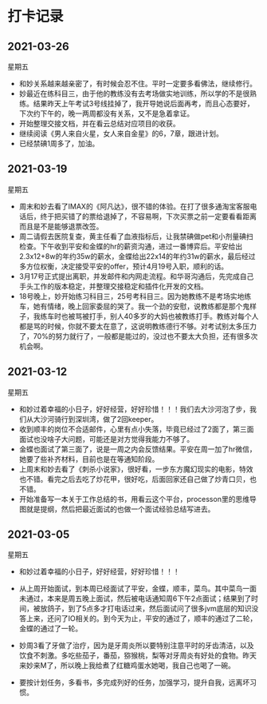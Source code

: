 # 打卡记录

## 2021-03-26

星期五

* 和妙关系越来越亲密了，有时候会忍不住。平时一定要多看佛法，继续修行。
* 妙最近在练科目三，由于他的教练没有去考场做实地训练，所以学的不是很熟练。结果昨天上午考试3号线挂掉了，我开导她说后面再考，而且心态要好，下次约下午的，晚一两周都没有关系，又不是急着拿证。
* 开始整理交接文档，并在看云总结对应项目的收获。
* 继续阅读《男人来自火星，女人来自金星》的6，7章，跟进计划。
* 已经禁碘1周多了，加油。

## 2021-03-19

星期五

* 周末和妙去看了IMAX的《阿凡达》，很不错的体验。在打了很多通淘宝客服电话后，终于把买错了的票给退掉了，不容易啊，下次买票之前一定要看看距离而且是不是能够退票改签。
* 周二请假去医院复查，黄主任看了血液指标后，让我禁碘做pet和小剂量碘扫检查。下午收到平安和金蝶的hr的薪资沟通，进过一番博弈后。平安给出2.3x12+8w的年约35w的薪水，金蝶给出22x14的年约31w的薪水，最后经过多方位权衡，决定接受平安的offer，预计4月19号入职，顺利的话。
* 3月17号正式提出离职，并发邮件和内网走流程。和华哥沟通后，先完成自己手头工作的版本稳定，并整理交接稳定和插件化开发的文档。
* 18号晚上，妙开始练习科目三，25号考科目三。因为她教练不是考场实地练车，她有情绪，晚上回家委屈的哭了。我一个劲的安慰，说教练都是那个鬼样子，我练车时也被骂被打手，别人40多岁的大妈也被教练打手。教练对每个人都是骂的时候，你就不要太在意了，这说明教练德行不够。对考试别太多压力了，70%的努力就行了，一般都是能过的，没过也不要太大负担，还有很多次机会啊。

## 2021-03-12

星期五

* 和妙过着幸福的小日子，好好经营，好好珍惜！！！我们去大沙河泡了步，我们从大沙河骑行到深圳湾，做了2回keeper。
* 收到顺丰的岗位不合适邮件，心里有点小失落，毕竟已经过了2面了，第三面面试也没啥子大问题，可能还是对方觉得我能力不够了。
* 金蝶也面试了第三面了，说是一周之内会反馈结果。平安在周一加了hr微信，她要了些补齐材料，目前也是在等通知阶段。
* 上周末和妙去看了《刺杀小说家》，很好看，一步东方魔幻现实的电影，特效也不错。看完之后去吃了炒花甲，很好吃，后面回家还自己做了炒青口贝，也不错。
* 开始准备写一本关于工作总结的书，用看云这个平台，processon里的思维导图就是提纲，然后把最近面试的也做一个面试经验总结写进去。

## 2021-03-05

星期五

* 和妙过着幸福的小日子，好好经营，好好珍惜！！！

* 从上周开始面试，到本周已经面试了平安，金蝶，顺丰，菜鸟。其中菜鸟一面未通过，本来是周五晚上面试，然后被电话通知周6下午2点面试；结果到了时间，被放鸽子，到了5点多才打电话过来，然后面试问了很多jvm底层的知识没答上来，还问了IO相关的。到今天为止，平安的通过了，顺丰的通过了二轮，金蝶的通过了一轮。

* 妙周3看了牙做了治疗，因为是牙周炎所以要特别注意平时的牙齿清洁，以及饮食不刺激。多吃些茄子，番茄，猕猴桃，梨等对牙周炎有好处的食物。昨天来妙来M了，所以晚上我给煮了红糖鸡蛋水她喝，我自己也喝了一碗。

* 要按计划任务，多看书，多完成列好的任务，加强学习，提升自我，远离坏习惯。

  
